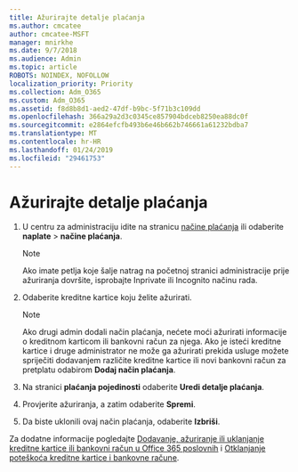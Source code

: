 ```yaml
---
title: Ažurirajte detalje plaćanja
ms.author: cmcatee
author: cmcatee-MSFT
manager: mnirkhe
ms.date: 9/7/2018
ms.audience: Admin
ms.topic: article
ROBOTS: NOINDEX, NOFOLLOW
localization_priority: Priority
ms.collection: Adm_O365
ms.custom: Adm_O365
ms.assetid: f8d8b8d1-aed2-47df-b9bc-5f71b3c109dd
ms.openlocfilehash: 366a29a2d3c0345ce857904bdceb8250ea88dc0f
ms.sourcegitcommit: e2864efcfb493b6e46b662b746661a61232bdba7
ms.translationtype: MT
ms.contentlocale: hr-HR
ms.lasthandoff: 01/24/2019
ms.locfileid: "29461753"
---
```

# <a name="update-payment-details"></a>Ažurirajte detalje plaćanja

1. U centru za administraciju idite na stranicu [načine plaćanja](https://go.microsoft.com/fwlink/p/?linkid=2018806) ili odaberite **naplate** \> **načine plaćanja**.
    
    > [!NOTE]
    > Ako imate petlja koje šalje natrag na početnoj stranici administracije prije ažuriranja dovršite, isprobajte Inprivate ili Incognito načinu rada. 
  
2. Odaberite kreditne kartice koju želite ažurirati.
    
    > [!NOTE]
    > Ako drugi admin dodali način plaćanja, nećete moći ažurirati informacije o kreditnom karticom ili bankovni račun za njega. Ako je isteći kreditne kartice i druge administrator ne može ga ažurirati prekida usluge možete spriječiti dodavanjem različite kreditne kartice ili novi bankovni račun za pretplatu odabirom **Dodaj način plaćanja**. 
  
3. Na stranici **plaćanja pojedinosti** odaberite **Uredi detalje plaćanja**.
    
4. Provjerite ažuriranja, a zatim odaberite **Spremi**.
    
5. Da biste uklonili ovaj način plaćanja, odaberite **Izbriši**.
    
Za dodatne informacije pogledajte [Dodavanje, ažuriranje ili uklanjanje kreditne kartice ili bankovni račun u Office 365 poslovnih](https://support.office.com/article/30ba9c83-50d8-4020-90ed-830a5b8c8724) i [Otklanjanje poteškoća kreditne kartice i bankovne račune](https://support.office.com/article/30ba9c83-50d8-4020-90ed-830a5b8c8724).
  

